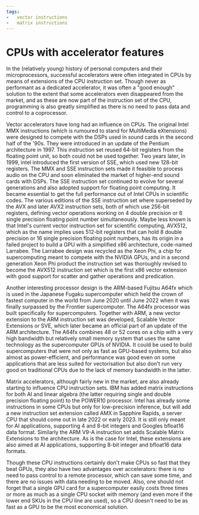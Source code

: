 ```yaml
---
tags:
-   vector instructions
-   matrix instructions
---
```


# CPUs with accelerator features

In the (relatively young) history of personal computers and their microprocessors,
successful accelerators were often integrated in CPUs by means of extensions of the
CPU instruction set. Though never as performant as a dedicated accelerator, it was
often a "good enough" solution to the extent that some accelerators even disappeared
from the market, and as these are now part of the instruction set of the CPU, programming
is also greatly simplified as there is no need to pass data and control to a coprocessor.

Vector accelerators have long had an influence on CPUs. 
The original Intel MMX instructions (which is rumoured to stand for MultiMedia eXtensions) were 
designed to compete with the DSPs used in sound cards in the second half of the '90s.
They were introduced in an update of the Pentium architecture in 1997. This instruction set
reused 64-bit registers from the floating point unit, so both could not be used together.
Two years later, in 1999, intel introduced the first version of SSE, which used new
128-bit registers. 
The MMX and SSE instruction sets made it feasible to process audio on the CPU and 
soon eliminated the market of higher-end sound cards with DSPs. 
The SSE instruction set continued to evolve for several generations and also adopted support
for floating point computing. It became essential to get the full performance out of Intel 
CPUs in scientific codes.
The various editions of the SSE instruction set where superseded by the AVX and later AVX2
instruction sets, both of which use 256-bit registers, defining vector operations working
on 4 double precision or 8 single precision floating point number simultaneously.
Maybe less known is that Intel's current vector instruction set for scientific computing, 
AVX512, which as the name implies uses 512-bit registers that can hold 8 double precision or
16 single precision floating point numbers, has its origin in a failed project to build a
GPU with a simplified x86 architecture, code-named Larrabee. The Larrabee design was recycled
as the Xeon Phi, a chip for supercomputing meant to compete with the NVIDIA GPUs, and in a 
second generation Xeon Phi product the instruction set was thoroughly revised to become
the AVX512 instruction set which is the first x86 vector extension with good support for
scatter and gather operations and predication.

Another interesting processor design is the ARM-based Fujitsu A64fx which is used in the 
Japanese Fugaku supercomputer which held the crown of fastest computer in the world from
June 2020 until June 2022 when it was finally surpassed by the Frontier supercomputer.
The A64fx processor was built specifically for supercomputers. Together with ARM, a new
vector extension to the ARM instruction set was developed, Scalable Vector Extensions or SVE,
which later became an official part of an update of the ARM architecture. The A64fx combines
48 or 52 cores on a chip with a very high bandwidth but relatively small memory system
that uses the same technology as the supercomputer GPUs of NVIDIA. It could be used
to build supercomputers that were not only as fast as GPU-based systems, but also almost
as power-efficient, and performance was good even on some applications that are less suited
for vectorisation but also don't run very good on traditional CPUs due to the lack of memory
bandwidth in the latter.

Matrix accelerators, although fairly new in the market, are also already starting to
influence CPU instruction sets. 
IBM has added matrix instructions for both AI and linear algebra (the latter requiring 
single and double precision floating point) to the POWER10 processor.
Intel has already some instructions in some CPUs but only for low-precision inference, but
will add a new instruction set extension called AMX in Sapphire Rapids, a server CPU that
should come out in late 2022 or early 2023. It is still only meant for AI applications,
supporting 4 and 8-bit integers and Googles bfloat16 data format.
Similarly the ARM V9-A instruction set adds Scalable Matrix Extensions to the architecture.
As is the case for Intel, these extensions are also aimed at AI applications, supporting 
8-bit integer and bfloat16 data formats.

Though these CPU instructions certainly don't make CPUs so fast that they beat GPUs, they
also have two advantages over accelerators: there is no need to pass control to a remote processor,
which can save some time, and there are no issues with data needing to be moved. Also,
one should not forget that a single GPU card for a supercomputer easily costs three times
or more as much as a single CPU socket with memory (and even more if the lower end SKUs in
the CPU line are used), so a CPU doesn't need to be as fast as a GPU to be the most economical
solution.
